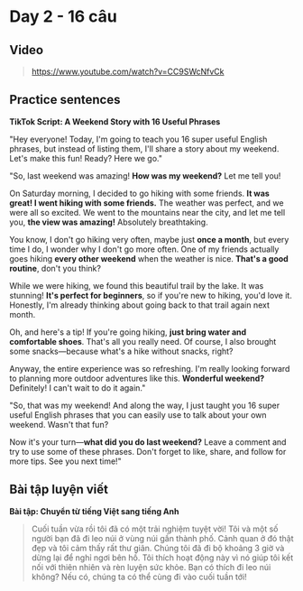 # Day 2 - 16 câu

## Video
> https://www.youtube.com/watch?v=CC9SWcNfvCk

## Practice sentences

**TikTok Script: A Weekend Story with 16 Useful Phrases**

"Hey everyone! Today, I'm going to teach you 16 super useful English phrases, but instead of listing them, I'll share a story about my weekend. Let's make this fun! Ready? Here we go."

"So, last weekend was amazing! **How was my weekend?** Let me tell you!

On Saturday morning, I decided to go hiking with some friends. **It was great! I went hiking with some friends.** The weather was perfect, and we were all so excited. We went to the mountains near the city, and let me tell you, **the view was amazing!** Absolutely breathtaking.

You know, I don't go hiking very often, maybe just **once a month**, but every time I do, I wonder why I don't go more often. One of my friends actually goes hiking **every other weekend** when the weather is nice. **That's a good routine**, don't you think?

While we were hiking, we found this beautiful trail by the lake. It was stunning! **It's perfect for beginners**, so if you're new to hiking, you'd love it. Honestly, I'm already thinking about going back to that trail again next month.

Oh, and here's a tip! If you're going hiking, **just bring water and comfortable shoes**. That's all you really need. Of course, I also brought some snacks—because what's a hike without snacks, right?

Anyway, the entire experience was so refreshing. I'm really looking forward to planning more outdoor adventures like this. **Wonderful weekend?** Definitely! I can't wait to do it again."

"So, that was my weekend! And along the way, I just taught you 16 super useful English phrases that you can easily use to talk about your own weekend. Wasn't that fun?

Now it's your turn—**what did you do last weekend?** Leave a comment and try to use some of these phrases. Don't forget to like, share, and follow for more tips. See you next time!"

## Bài tập luyện viết

**Bài tập: Chuyển từ tiếng Việt sang tiếng Anh**

> Cuối tuần vừa rồi tôi đã có một trải nghiệm tuyệt vời! Tôi và một số người bạn đã đi leo núi ở vùng núi gần thành phố. Cảnh quan ở đó thật đẹp và tôi cảm thấy rất thư giãn. Chúng tôi đã đi bộ khoảng 3 giờ và dừng lại để nghỉ ngơi bên hồ. Tôi thích hoạt động này vì nó giúp tôi kết nối với thiên nhiên và rèn luyện sức khỏe. Bạn có thích đi leo núi không? Nếu có, chúng ta có thể cùng đi vào cuối tuần tới!